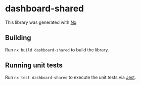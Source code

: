 # dashboard-shared

This library was generated with [Nx](https://nx.dev).

## Building

Run `nx build dashboard-shared` to build the library.

## Running unit tests

Run `nx test dashboard-shared` to execute the unit tests via [Jest](https://jestjs.io).
